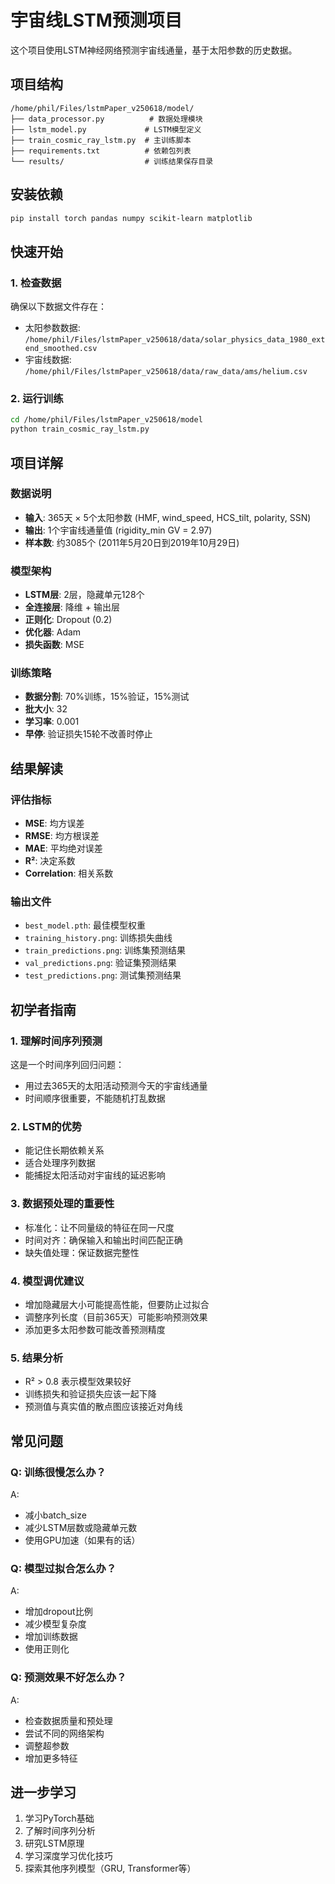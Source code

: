 # 宇宙线LSTM预测项目
这个项目使用LSTM神经网络预测宇宙线通量，基于太阳参数的历史数据。

## 项目结构
```
/home/phil/Files/lstmPaper_v250618/model/
├── data_processor.py          # 数据处理模块
├── lstm_model.py             # LSTM模型定义
├── train_cosmic_ray_lstm.py  # 主训练脚本
├── requirements.txt          # 依赖包列表
└── results/                  # 训练结果保存目录
```

## 安装依赖
```bash
pip install torch pandas numpy scikit-learn matplotlib
```

## 快速开始

### 1. 检查数据
确保以下数据文件存在：
- 太阳参数数据: `/home/phil/Files/lstmPaper_v250618/data/solar_physics_data_1980_extend_smoothed.csv`
- 宇宙线数据: `/home/phil/Files/lstmPaper_v250618/data/raw_data/ams/helium.csv`

### 2. 运行训练
```bash
cd /home/phil/Files/lstmPaper_v250618/model
python train_cosmic_ray_lstm.py
```

## 项目详解

### 数据说明
- **输入**: 365天 × 5个太阳参数 (HMF, wind_speed, HCS_tilt, polarity, SSN)
- **输出**: 1个宇宙线通量值 (rigidity_min GV = 2.97)
- **样本数**: 约3085个 (2011年5月20日到2019年10月29日)

### 模型架构
- **LSTM层**: 2层，隐藏单元128个
- **全连接层**: 降维 + 输出层
- **正则化**: Dropout (0.2)
- **优化器**: Adam
- **损失函数**: MSE

### 训练策略
- **数据分割**: 70%训练，15%验证，15%测试
- **批大小**: 32
- **学习率**: 0.001
- **早停**: 验证损失15轮不改善时停止

## 结果解读

### 评估指标
- **MSE**: 均方误差
- **RMSE**: 均方根误差  
- **MAE**: 平均绝对误差
- **R²**: 决定系数
- **Correlation**: 相关系数

### 输出文件
- `best_model.pth`: 最佳模型权重
- `training_history.png`: 训练损失曲线
- `train_predictions.png`: 训练集预测结果
- `val_predictions.png`: 验证集预测结果
- `test_predictions.png`: 测试集预测结果

## 初学者指南

### 1. 理解时间序列预测
这是一个时间序列回归问题：
- 用过去365天的太阳活动预测今天的宇宙线通量
- 时间顺序很重要，不能随机打乱数据

### 2. LSTM的优势
- 能记住长期依赖关系
- 适合处理序列数据
- 能捕捉太阳活动对宇宙线的延迟影响

### 3. 数据预处理的重要性
- 标准化：让不同量级的特征在同一尺度
- 时间对齐：确保输入和输出时间匹配正确
- 缺失值处理：保证数据完整性

### 4. 模型调优建议
- 增加隐藏层大小可能提高性能，但要防止过拟合
- 调整序列长度（目前365天）可能影响预测效果
- 添加更多太阳参数可能改善预测精度

### 5. 结果分析
- R² > 0.8 表示模型效果较好
- 训练损失和验证损失应该一起下降
- 预测值与真实值的散点图应该接近对角线

## 常见问题

### Q: 训练很慢怎么办？
A: 
- 减小batch_size
- 减少LSTM层数或隐藏单元数
- 使用GPU加速（如果有的话）

### Q: 模型过拟合怎么办？
A:
- 增加dropout比例
- 减少模型复杂度
- 增加训练数据
- 使用正则化

### Q: 预测效果不好怎么办？
A:
- 检查数据质量和预处理
- 尝试不同的网络架构
- 调整超参数
- 增加更多特征

## 进一步学习
1. 学习PyTorch基础
2. 了解时间序列分析
3. 研究LSTM原理
4. 学习深度学习优化技巧
5. 探索其他序列模型（GRU, Transformer等）